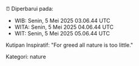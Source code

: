 ⏰ Diperbarui pada:
- WIB: Senin, 5 Mei 2025 03.06.44 UTC
- WITA: Senin, 5 Mei 2025 04.06.44 UTC
- WIT: Senin, 5 Mei 2025 05.06.44 UTC

Kutipan Inspiratif:
"For greed all nature is too little."


Kategori: nature

